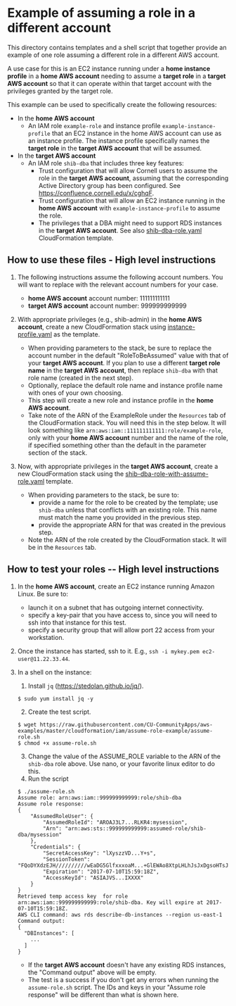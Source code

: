 # Example of assuming a role in a different account

This directory contains templates and a shell script that together provide an example of one role assuming a different role in a different AWS account.

A use case for this is an EC2 instance running under a **home instance profile** in a **home AWS account** needing to assume a **target role** in a **target AWS account** so that it can operate within that target account with the privileges granted by the target role.

This example can be used to specifically create the following resources:
* In the **home AWS account**
  * An IAM role `example-role` and instance profile `example-instance-profile` that an EC2 instance in the home AWS account can use as an instance profile. The instance profile specifically names the **target role** in the **target AWS account** that will be assumed.
* In the **target AWS account**
  * An IAM role `shib-dba` that includes three key features:
    * Trust configuration that will allow Cornell users to assume the role in the **target AWS account**, assuming that the corresponding Active Directory group has been configured. See https://confluence.cornell.edu/x/cghqF.
    * Trust configuration that will allow an EC2 instance running in the **home AWS account** with `example-instance-profile` to assume the role.
    * The privileges that a DBA might need to support RDS instances in the **target AWS account**. See also [shib-dba-role.yaml](../shib-dba-role.yaml) CloudFormation template.

## How to use these files - High level instructions

1. The following instructions assume the following account numbers. You will want to replace with the relevant account numbers for your case.
    * **home AWS account** account number: 111111111111
    * **target AWS account** account number: 999999999999
2. With appropriate privileges (e.g., shib-admin) in the **home AWS account**, create a new  CloudFormation stack using [instance-profile.yaml](instance-profile.yaml) as the template.
    * When providing parameters to the stack, be sure to replace the account number in the default "RoleToBeAssumed" value with that of your **target AWS account**. If you plan to use a different **target role name** in the **target AWS account**, then replace `shib-dba` with that role name (created in the next step).
    * Optionally, replace the default role name and instance profile name with ones of your own choosing.
    * This step will create a new role and instance profile in the **home AWS account**.
    * Take note of the ARN of the ExampleRole under the `Resources` tab of the CloudFormation stack. You will need this in the step below. It will look something like `arn:aws:iam::111111111111:role/example-role`, only with your **home AWS account** number and the name of the role, if specified something other than the default in the parameter section of the stack.

1. Now, with appropriate privileges in the **target AWS account**, create a new CloudFormation stack using the [shib-dba-role-with-assume-role.yaml](shib-dba-role-with-assume-role.yaml) template.
    * When providing parameters to the stack, be sure to:
      * provide a name for the role to be created by the template; use `shib-dba` unless that conflicts with an existing role. This name must match the name you provided in the previous step.
      * provide the appropriate ARN for that was created in the previous step.
    * Note the ARN of the role created by the CloudFormation stack. It will be in the `Resources` tab.

## How to test your roles -- High level instructions

1. In the **home AWS account**, create an EC2 instance running Amazon Linux. Be sure to:
    * launch it on a subnet that has outgoing internet connectivity.
    * specify a key-pair that you have access to, since you will need to ssh into that instance for this test.
    * specify a security group that will allow port 22 access from your workstation.

1. Once the instance has started, ssh to it. E.g., `ssh -i mykey.pem ec2-user@11.22.33.44`.

1. In a shell on the instance:
    1. Install `jq` (https://stedolan.github.io/jq/).
    ```
    $ sudo yum install jq -y
    ```
    2. Create the test script.
    ```
    $ wget https://raw.githubusercontent.com/CU-CommunityApps/aws-examples/master/cloudformation/iam/assume-role-example/assume-role.sh
    $ chmod +x assume-role.sh
    ```
    3. Change the value of the ASSUME_ROLE variable to the ARN of the `shib-dba` role above. Use nano, or your favorite linux editor to do this.
    4. Run the script
    ```
    $ ./assume-role.sh
    Assume role: arn:aws:iam::999999999999:role/shib-dba
    Assume role response:
    {
        "AssumedRoleUser": {
            "AssumedRoleId": "AROAJ3L7...RLKR4:mysession",
            "Arn": "arn:aws:sts::999999999999:assumed-role/shib-dba/mysession"
        },
        "Credentials": {
            "SecretAccessKey": "lXyszzVD...Y+s",
            "SessionToken": "FQoDYXdzEJH//////////wEaDG5GlfxxxoaM...+GlEWAo8XtpLHLhJsJxDgsoHTsJrhLB9ChXdEgHhB9BAe+yjSwY7LBQ==",
            "Expiration": "2017-07-10T15:59:18Z",
            "AccessKeyId": "ASIAJVS...IXXXX"
        }
    }
    Retrieved temp access key  for role arn:aws:iam::999999999999:role/shib-dba. Key will expire at 2017-07-10T15:59:18Z.
    AWS CLI command: aws rds describe-db-instances --region us-east-1
    Command output:
    {
      "DBInstances": [
        ...
      ]
    }
    ```
    * If the **target AWS account** doesn't have any existing RDS instances, the "Command output" above will be empty.
    * The test is a success if you don't get any errors when running the `assume-role.sh` script. The IDs and keys in your "Assume role response" will be different than what is shown here.





